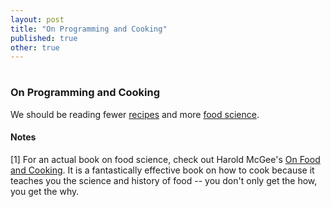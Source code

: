 ```yaml
---
layout: post
title: "On Programming and Cooking"
published: true
other: true
---
```

# 
# 
### On Programming and Cooking

We should be reading fewer <a href="http://stackoverflow.com/">recipes</a> and more <a href="https://github.com/papers-we-love/papers-we-love">food science</a>.

#### Notes

<a id="bib1">[1]</a> For an actual book on food science, check out Harold McGee's <a href="http://curiouscook.typepad.com/site/on-food-and-cooking.html">On Food and Cooking</a>. It is a fantastically effective book on how to cook because it teaches you the science and history of food -- you don't only get the how, you get the why.


